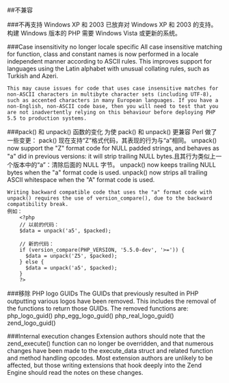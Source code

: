 ##不兼容

###不再支持 Windows XP 和 2003
	已放弃对 Windows XP 和 2003 的支持。构建 Windows 版本的 PHP 需要 Windows Vista 或更新的系统。

###Case insensitivity no longer locale specific
	All case insensitive matching for function, class and constant names is now performed in a locale independent manner according to ASCII rules. This improves support for languages using the Latin alphabet with unusual collating rules, such as Turkish and Azeri.

	This may cause issues for code that uses case insensitive matches for non-ASCII characters in multibyte character sets (including UTF-8), such as accented characters in many European languages. If you have a non-English, non-ASCII code base, then you will need to test that you are not inadvertently relying on this behaviour before deploying PHP 5.5 to production systems.

###pack() 和 unpack() 函数的变化
	为使 pack() 和 unpack() 更兼容 Perl 做了一些变更：
		pack() 现在支持“Z”格式代码，其表现的行为与“a”相同。
		unpack() now support the "Z" format code for NULL padded strings, and behaves as "a" did in previous versions: it will strip trailing NULL bytes.且其行为类似上一个版本中的“a”：清除后面的 NULL 字节。
		unpack() now keeps trailing NULL bytes when the "a" format code is used.
		unpack() now strips all trailing ASCII whitespace when the "A" format code is used.
		
	Writing backward compatible code that uses the "a" format code with unpack() requires the use of version_compare(), due to the backward compatibility break.
	例如：
		<?php
		// 以前的代码：
		$data = unpack('a5', $packed);

		// 新的代码：
		if (version_compare(PHP_VERSION, '5.5.0-dev', '>=')) {
		  $data = unpack('Z5', $packed);
		} else {
		  $data = unpack('a5', $packed);
		}
		?>
		
###移除 PHP logo GUIDs
	The GUIDs that previously resulted in PHP outputting various logos have been removed. This includes the removal of the functions to return those GUIDs. The removed functions are:
		php_logo_guid()
		php_egg_logo_guid()
		php_real_logo_guid()
		zend_logo_guid()
		
###Internal execution changes
	Extension authors should note that the zend_execute() function can no longer be overridden, and that numerous changes have been made to the execute_data struct and related function and method handling opcodes.
	Most extension authors are unlikely to be affected, but those writing extensions that hook deeply into the Zend Engine should read the notes on these changes.